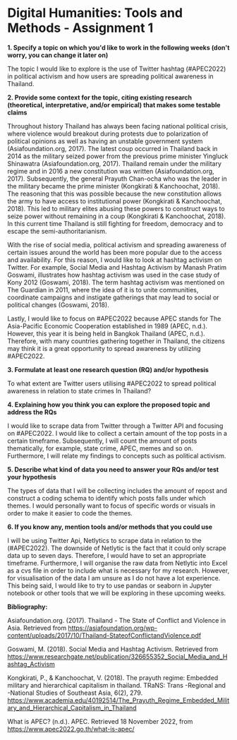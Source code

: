# Digital Humanities: Tools and Methods - Assignment 1







**1. Specify a topic on which you'd like to work in the following weeks (don't worry, you can change it later on)**


The topic I would like to explore is the use of Twitter hashtag (#APEC2022) in political activism and how users are spreading political awareness in Thailand.


**2. Provide some context for the topic, citing existing research (theoretical, interpretative, and/or empirical) that makes some testable claims**

Throughout history Thailand has always been facing national political crisis, where violence would breakout during protests due to polarization of political opinions as well as having an unstable government system (Asiafoundation.org, 2017). The latest coup occurred in Thailand back in 2014 as the military seized power from the previous prime minister Yingluck Shinawatra (Asiafoundation.org, 2017). Thailand remain under the military regime and in 2016 a new constitution was written (Asiafoundation.org, 2017). Subsequently, the general Prayuth Chan-ocha who was the leader in the military became the prime minister (Kongkirati & Kanchoochat, 2018). The reasoning that this was possible because the new constitution allows the army to have access to institutional power (Kongkirati & Kanchoochat, 2018). This led to military elites abusing these powers to construct ways to seize power without remaining in a coup (Kongkirati & Kanchoochat, 2018). In this current time Thailand is still fighting for freedom, democracy and to escape the semi-authoritarianism. 

With the rise of social media, political activism and spreading awareness of certain issues around the world has been more popular due to the access and availability. For this reason, I would like to look at hashtag activism on Twitter. For example, Social Media and Hashtag Activism by Manash Pratim Goswami, illustrates how hashtag activism was used in the case study of Kony 2012 (Goswami, 2018). The term hashtag activism was mentioned on The Guardian in 2011, where the idea of it is to unite communities, coordinate campaigns and instigate gatherings that may lead to social or political changes (Goswami, 2018).

Lastly, I would like to focus on #APEC2022 because APEC stands for The Asia-Pacific Economic Cooperation established in 1989 (APEC, n.d.). However, this year it is being held in Bangkok Thailand (APEC, n.d.). Therefore, with many countries gathering together in Thailand, the citizens may think it is a great opportunity to spread awareness by utilizing #APEC2022.

**3. Formulate at least one research question (RQ) and/or hypothesis**

To what extent are Twitter users utilising #APEC2022 to spread political awareness in relation to state crimes In Thailand? 



**4. Explaining how you think you can explore the proposed topic and address the RQs**


I would like to scrape data from Twitter through a Twitter API and focusing on #APEC2022. I would like to collect a certain amount of the top posts in a certain timeframe. Subsequently, I will count the amount of posts thematically, for example, state crime, APEC, memes and so on. Furthermore, I will relate my findings to concepts such as political activism. 



**5. Describe what kind of data you need to answer your RQs and/or test your hypothesis**

The types of data that I will be collecting includes the amount of repost and construct a coding schema to identify which posts falls under which themes. I would personally want to focus of specific words or visuals in order to make it easier to code the themes.



**6. If you know any, mention tools and/or methods that you could use**

I will be using Twitter Api, Netlytics to scrape data in relation to the (#APEC2022). The downside of Netlytic is the fact that it could only scrape data up to seven days. Therefore, I would have to set an appropriate timeframe. Furthermore, I will organise the raw data from Netlytic into Excel as a cvs file in order to include what is necessary for my research. However, for visualisation of the data I am unsure as I do not have a lot experience. This being said, I would like to try to use pandas or seaborn in Jupyter notebook or other tools that we will be exploring in these upcoming weeks. 

**Bibliography:**


Asiafoundation.org. (2017). Thailand - The State of Conflict and Violence in Asia. Retrieved from https://asiafoundation.org/wp-content/uploads/2017/10/Thailand-StateofConflictandViolence.pdf

Goswami, M. (2018). Social Media and Hashtag Activism. Retrieved from https://www.researchgate.net/publication/326655352_Social_Media_and_Hashtag_Activism

Kongkirati, P., & Kanchoochat, V. (2018). The prayuth regime: Embedded military and hierarchical capitalism in thailand. TRaNS: Trans -Regional and -National Studies of Southeast Asia, 6(2), 279. https://www.academia.edu/40192514/The_Prayuth_Regime_Embedded_Military_and_Hierarchical_Capitalism_in_Thailand

What is APEC? (n.d.). APEC. Retrieved 18 November 2022, from https://www.apec2022.go.th/what-is-apec/

